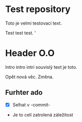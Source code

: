 # Test repository
Toto je velmi testovací text. 

Test test test. 
'
# Header O.O
Intro intro intri souvislý text je toto.

Opět nová věc. Změna.

## Furhter ado
- [x] Selhat v -commit-
- Je to celí zatrolená záležitost